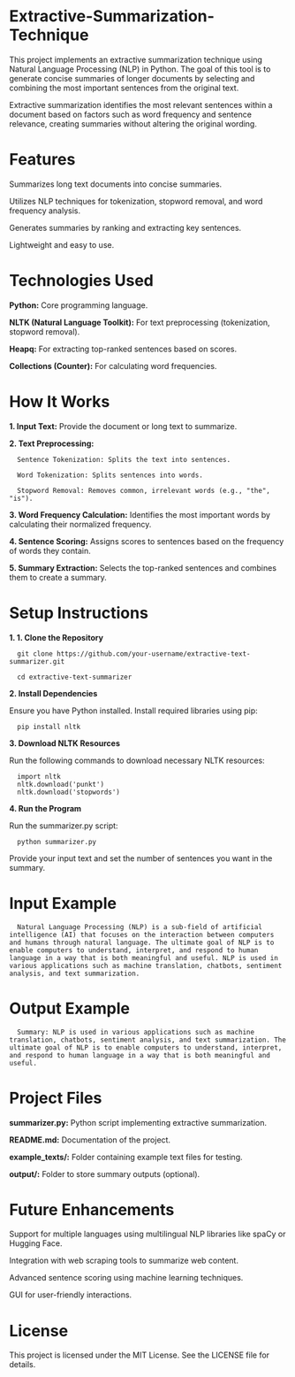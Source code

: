 # Extractive-Summarization-Technique
This project implements an extractive summarization technique using Natural Language Processing (NLP) in Python. The goal of this tool is to generate concise summaries of longer documents by selecting and combining the most important sentences from the original text.

Extractive summarization identifies the most relevant sentences within a document based on factors such as word frequency and sentence relevance, creating summaries without altering the original wording.


# Features
Summarizes long text documents into concise summaries.

Utilizes NLP techniques for tokenization, stopword removal, and word frequency analysis.

Generates summaries by ranking and extracting key sentences.

Lightweight and easy to use.


# Technologies Used
**Python:** Core programming language.

**NLTK (Natural Language Toolkit):** For text preprocessing (tokenization, stopword removal).

**Heapq:** For extracting top-ranked sentences based on scores.

**Collections (Counter):** For calculating word frequencies.

# How It Works
**1. Input Text:** Provide the document or long text to summarize.

**2. Text Preprocessing:**

      Sentence Tokenization: Splits the text into sentences.

      Word Tokenization: Splits sentences into words.

      Stopword Removal: Removes common, irrelevant words (e.g., "the", "is").

**3. Word Frequency Calculation:** Identifies the most important words by calculating their normalized frequency.

**4. Sentence Scoring:** Assigns scores to sentences based on the frequency of words they contain.

**5. Summary Extraction:** Selects the top-ranked sentences and combines them to create a summary.

# Setup Instructions

**1. 1. Clone the Repository**
      
      git clone https://github.com/your-username/extractive-text-summarizer.git
      
      cd extractive-text-summarizer

**2. Install Dependencies**

Ensure you have Python installed. Install required libraries using pip:
      
      pip install nltk

**3. Download NLTK Resources**

Run the following commands to download necessary NLTK resources:

      import nltk
      nltk.download('punkt')
      nltk.download('stopwords')

**4. Run the Program**

Run the summarizer.py script:

      python summarizer.py

Provide your input text and set the number of sentences you want in the summary.

# Input Example

      Natural Language Processing (NLP) is a sub-field of artificial intelligence (AI) that focuses on the interaction between computers and humans through natural language. The ultimate goal of NLP is to enable computers to understand, interpret, and respond to human language in a way that is both meaningful and useful. NLP is used in various applications such as machine translation, chatbots, sentiment analysis, and text summarization.

# Output Example
      Summary: NLP is used in various applications such as machine translation, chatbots, sentiment analysis, and text summarization. The ultimate goal of NLP is to enable computers to understand, interpret, and respond to human language in a way that is both meaningful and useful.


# Project Files
  
  **summarizer.py:** Python script implementing extractive summarization.
  
  **README.md:** Documentation of the project.
  
  **example_texts/:** Folder containing example text files for testing.
  
  **output/:** Folder to store summary outputs (optional).


# Future Enhancements

Support for multiple languages using multilingual NLP libraries like spaCy or Hugging Face.

Integration with web scraping tools to summarize web content.

Advanced sentence scoring using machine learning techniques.

GUI for user-friendly interactions.


# License

This project is licensed under the MIT License. See the LICENSE file for details.



